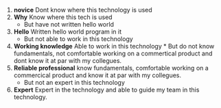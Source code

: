 1. **novice** Dont know where this technology is used
2. **Why** Know where this tech is used
    * But have not written hello world
3. **Hello** Written hello world program in it
    * But not able to work in this technology
4. **Working knowledge** Able to work in this technology
        * But do not know fundamentals, not comfortable working on a commertical product and dont know it at par with my collegues.
5. **Reliable professional** know fundamentals, comfortable working on a commercical product and know it at par with my collegues.
    * But not an expert in this technology
6. **Expert** Expert in the technology and able to guide my team in this technology.
